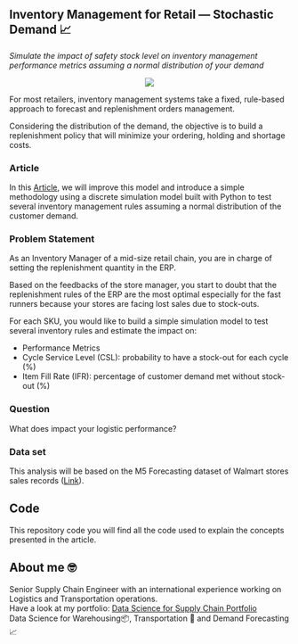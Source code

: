 ## Inventory Management for Retail — Stochastic Demand 📈
*Simulate the impact of safety stock level on inventory management performance metrics assuming a normal distribution of your demand*

<p align="center">
  <img align="center" src="https://miro.medium.com/max/1280/1*qd_L-_YIZwrgwvt9WHkk-w.png">
</p>

For most retailers, inventory management systems take a fixed, rule-based approach to forecast and replenishment orders management.

Considering the distribution of the demand, the objective is to build a replenishment policy that will minimize your ordering, holding and shortage costs.

### Article
In this [Article](https://www.samirsaci.com/inventory-management-for-retail-stochastic-demand-2/), we will improve this model and introduce a simple methodology using a discrete simulation model 
built with Python to test several inventory management rules assuming a normal distribution of the customer demand.

### Problem Statement
As an Inventory Manager of a mid-size retail chain, you are in charge of setting the replenishment quantity in the ERP.

Based on the feedbacks of the store manager, you start to doubt that the replenishment rules of the ERP are the most optimal especially for the fast runners because your stores are facing lost sales due to stock-outs.

For each SKU, you would like to build a simple simulation model to test several inventory rules and estimate the impact on:
- Performance Metrics
- Cycle Service Level (CSL): probability to have a stock-out for each cycle (%)
- Item Fill Rate (IFR): percentage of customer demand met without stock-out (%)

### Question
What does impact your logistic performance?

### Data set
This analysis will be based on the M5 Forecasting dataset of Walmart stores sales records ([Link](
https://www.kaggle.com/c/m5-forecasting-accuracy)).

## Code
This repository code you will find all the code used to explain the concepts presented in the article.

## About me 🤓
Senior Supply Chain Engineer with an international experience working on Logistics and Transportation operations. \
Have a look at my portfolio: [Data Science for Supply Chain Portfolio](https://samirsaci.com) \
Data Science for Warehousing📦, Transportation 🚚 and Demand Forecasting 📈 

